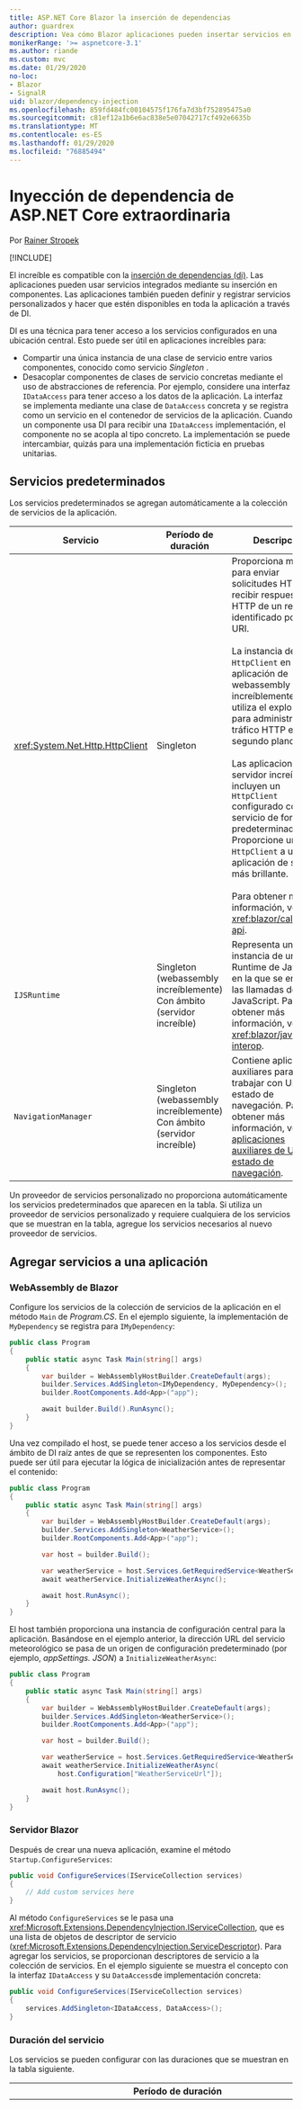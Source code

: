 ```yaml
---
title: ASP.NET Core Blazor la inserción de dependencias
author: guardrex
description: Vea cómo Blazor aplicaciones pueden insertar servicios en los componentes.
monikerRange: '>= aspnetcore-3.1'
ms.author: riande
ms.custom: mvc
ms.date: 01/29/2020
no-loc:
- Blazor
- SignalR
uid: blazor/dependency-injection
ms.openlocfilehash: 859fd484fc00104575f176fa7d3bf752895475a0
ms.sourcegitcommit: c81ef12a1b6e6ac838e5e07042717cf492e6635b
ms.translationtype: MT
ms.contentlocale: es-ES
ms.lasthandoff: 01/29/2020
ms.locfileid: "76885494"
---
```

# <a name="aspnet-core-blazor-dependency-injection"></a>Inyección de dependencia de ASP.NET Core extraordinaria

Por [Rainer Stropek](https://www.timecockpit.com)

[!INCLUDE[](~/includes/blazorwasm-preview-notice.md)]

El increíble es compatible con la [inserción de dependencias (di)](xref:fundamentals/dependency-injection). Las aplicaciones pueden usar servicios integrados mediante su inserción en componentes. Las aplicaciones también pueden definir y registrar servicios personalizados y hacer que estén disponibles en toda la aplicación a través de DI.

DI es una técnica para tener acceso a los servicios configurados en una ubicación central. Esto puede ser útil en aplicaciones increíbles para:

* Compartir una única instancia de una clase de servicio entre varios componentes, conocido como servicio *Singleton* .
* Desacoplar componentes de clases de servicio concretas mediante el uso de abstracciones de referencia. Por ejemplo, considere una interfaz `IDataAccess` para tener acceso a los datos de la aplicación. La interfaz se implementa mediante una clase de `DataAccess` concreta y se registra como un servicio en el contenedor de servicios de la aplicación. Cuando un componente usa DI para recibir una `IDataAccess` implementación, el componente no se acopla al tipo concreto. La implementación se puede intercambiar, quizás para una implementación ficticia en pruebas unitarias.

## <a name="default-services"></a>Servicios predeterminados

Los servicios predeterminados se agregan automáticamente a la colección de servicios de la aplicación.

| Servicio | Período de duración | Descripción |
| ------- | -------- | ----------- |
| <xref:System.Net.Http.HttpClient> | Singleton | Proporciona métodos para enviar solicitudes HTTP y recibir respuestas HTTP de un recurso identificado por un URI.<br><br>La instancia de `HttpClient` en una aplicación de webassembly increíblemente ligera utiliza el explorador para administrar el tráfico HTTP en segundo plano.<br><br>Las aplicaciones de servidor increíbles no incluyen un `HttpClient` configurado como servicio de forma predeterminada. Proporcione una `HttpClient` a una aplicación de servidor más brillante.<br><br>Para obtener más información, vea <xref:blazor/call-web-api>. |
| `IJSRuntime` | Singleton (webassembly increíblemente)<br>Con ámbito (servidor increíble) | Representa una instancia de un Runtime de JavaScript en la que se envían las llamadas de JavaScript. Para obtener más información, vea <xref:blazor/javascript-interop>. |
| `NavigationManager` | Singleton (webassembly increíblemente)<br>Con ámbito (servidor increíble) | Contiene aplicaciones auxiliares para trabajar con URI y el estado de navegación. Para obtener más información, vea [aplicaciones auxiliares de URI y de estado de navegación](xref:blazor/routing#uri-and-navigation-state-helpers). |

Un proveedor de servicios personalizado no proporciona automáticamente los servicios predeterminados que aparecen en la tabla. Si utiliza un proveedor de servicios personalizado y requiere cualquiera de los servicios que se muestran en la tabla, agregue los servicios necesarios al nuevo proveedor de servicios.

## <a name="add-services-to-an-app"></a>Agregar servicios a una aplicación

### <a name="blazor-webassembly"></a>WebAssembly de Blazor

Configure los servicios de la colección de servicios de la aplicación en el método `Main` de *Program.CS*. En el ejemplo siguiente, la implementación de `MyDependency` se registra para `IMyDependency`:

```csharp
public class Program
{
    public static async Task Main(string[] args)
    {
        var builder = WebAssemblyHostBuilder.CreateDefault(args);
        builder.Services.AddSingleton<IMyDependency, MyDependency>();
        builder.RootComponents.Add<App>("app");

        await builder.Build().RunAsync();
    }
}
```

Una vez compilado el host, se puede tener acceso a los servicios desde el ámbito de DI raíz antes de que se representen los componentes. Esto puede ser útil para ejecutar la lógica de inicialización antes de representar el contenido:

```csharp
public class Program
{
    public static async Task Main(string[] args)
    {
        var builder = WebAssemblyHostBuilder.CreateDefault(args);
        builder.Services.AddSingleton<WeatherService>();
        builder.RootComponents.Add<App>("app");

        var host = builder.Build();

        var weatherService = host.Services.GetRequiredService<WeatherService>();
        await weatherService.InitializeWeatherAsync();

        await host.RunAsync();
    }
}
```

El host también proporciona una instancia de configuración central para la aplicación. Basándose en el ejemplo anterior, la dirección URL del servicio meteorológico se pasa de un origen de configuración predeterminado (por ejemplo, *appSettings. JSON*) a `InitializeWeatherAsync`:

```csharp
public class Program
{
    public static async Task Main(string[] args)
    {
        var builder = WebAssemblyHostBuilder.CreateDefault(args);
        builder.Services.AddSingleton<WeatherService>();
        builder.RootComponents.Add<App>("app");

        var host = builder.Build();

        var weatherService = host.Services.GetRequiredService<WeatherService>();
        await weatherService.InitializeWeatherAsync(
            host.Configuration["WeatherServiceUrl"]);

        await host.RunAsync();
    }
}
```

### <a name="blazor-server"></a>Servidor Blazor

Después de crear una nueva aplicación, examine el método `Startup.ConfigureServices`:

```csharp
public void ConfigureServices(IServiceCollection services)
{
    // Add custom services here
}
```

Al método `ConfigureServices` se le pasa una <xref:Microsoft.Extensions.DependencyInjection.IServiceCollection>, que es una lista de objetos de descriptor de servicio (<xref:Microsoft.Extensions.DependencyInjection.ServiceDescriptor>). Para agregar los servicios, se proporcionan descriptores de servicio a la colección de servicios. En el ejemplo siguiente se muestra el concepto con la interfaz `IDataAccess` y su `DataAccess`de implementación concreta:

```csharp
public void ConfigureServices(IServiceCollection services)
{
    services.AddSingleton<IDataAccess, DataAccess>();
}
```

### <a name="service-lifetime"></a>Duración del servicio

Los servicios se pueden configurar con las duraciones que se muestran en la tabla siguiente.

| Período de duración | Descripción |
| -------- | ----------- |
| <xref:Microsoft.Extensions.DependencyInjection.ServiceDescriptor.Scoped*> | Blazor aplicaciones webassembly no tienen actualmente un concepto de ámbitos de DI. los servicios registrados `Scoped`se comportan como `Singleton` Services. Sin embargo, el modelo de hospedaje del servidor de Blazor admite la duración del `Scoped`. En Blazor aplicaciones de servidor, el ámbito de un registro de servicio de ámbito es la *conexión*. Por esta razón, se prefiere el uso de servicios con ámbito para los servicios que deben tener el ámbito del usuario actual, aunque la intención actual sea ejecutar el lado cliente en el explorador. |
| <xref:Microsoft.Extensions.DependencyInjection.ServiceDescriptor.Singleton*> | DI crea una *única instancia* del servicio. Todos los componentes que requieren un servicio `Singleton` reciben una instancia del mismo servicio. |
| <xref:Microsoft.Extensions.DependencyInjection.ServiceDescriptor.Transient*> | Cada vez que un componente obtiene una instancia de un servicio `Transient` del contenedor de servicios, recibe una *nueva instancia* del servicio. |

El sistema DI se basa en el sistema DI en ASP.NET Core. Para obtener más información, vea <xref:fundamentals/dependency-injection>.

## <a name="request-a-service-in-a-component"></a>Solicitar un servicio en un componente

Una vez agregados los servicios a la colección de servicios, inserte los servicios en los componentes mediante el\@Directiva Razor de [inserción](xref:mvc/views/razor#inject) . `@inject` tiene dos parámetros:

* Escriba &ndash; tipo de servicio que se va a insertar.
* Propiedad &ndash; el nombre de la propiedad que recibe la aplicación insertada. La propiedad no requiere la creación manual. El compilador crea la propiedad.

Para obtener más información, vea <xref:mvc/views/dependency-injection>.

Use varias instrucciones `@inject` para insertar distintos servicios.

En el ejemplo siguiente se muestra cómo utilizar `@inject`. El servicio que implementa `Services.IDataAccess` se inserta en el `DataRepository`de propiedades del componente. Observe cómo el código solo usa la abstracción `IDataAccess`:

[!code-razor[](dependency-injection/samples_snapshot/3.x/CustomerList.razor?highlight=2-3,23)]

Internamente, la propiedad generada (`DataRepository`) utiliza el atributo `InjectAttribute`. Normalmente, este atributo no se usa directamente. Si se requiere una clase base para los componentes y las propiedades insertadas también son necesarias para la clase base, agregue manualmente el `InjectAttribute`:

```csharp
public class ComponentBase : IComponent
{
    // DI works even if using the InjectAttribute in a component's base class.
    [Inject]
    protected IDataAccess DataRepository { get; set; }
    ...
}
```

En los componentes derivados de la clase base, no se requiere la Directiva `@inject`. La `InjectAttribute` de la clase base es suficiente:

```razor
@page "/demo"
@inherits ComponentBase

<h1>Demo Component</h1>
```

## <a name="use-di-in-services"></a>Usar DI en servicios

Los servicios complejos pueden requerir servicios adicionales. En el ejemplo anterior, `DataAccess` podría requerir el `HttpClient` servicio predeterminado. `@inject` (o el `InjectAttribute`) no están disponibles para su uso en los servicios de. En su lugar, se debe usar la *inserción de constructores* . Los servicios necesarios se agregan agregando parámetros al constructor del servicio. Cuando DI crea el servicio, reconoce los servicios que requiere en el constructor y los proporciona en consecuencia.

```csharp
public class DataAccess : IDataAccess
{
    // The constructor receives an HttpClient via dependency
    // injection. HttpClient is a default service.
    public DataAccess(HttpClient client)
    {
        ...
    }
}
```

Requisitos previos para la inserción de constructores:

* Debe existir un constructor cuyos argumentos se puedan cumplir con DI. Los parámetros adicionales que no están incluidos en DI se permiten si especifican valores predeterminados.
* El constructor aplicable debe ser *público*.
* Debe existir un constructor aplicable. En caso de ambigüedad, DI produce una excepción.

## <a name="utility-base-component-classes-to-manage-a-di-scope"></a>Clases de componentes base de la utilidad para administrar un ámbito de DI

En ASP.NET Core aplicaciones, el ámbito de los servicios de ámbito suele ser la solicitud actual. Una vez completada la solicitud, el sistema DI elimina todos los servicios de ámbito o transitorios. En Blazor las aplicaciones de servidor, el ámbito de la solicitud dura la duración de la conexión de cliente, lo que puede dar lugar a que los servicios transitorios y de ámbito duren mucho más tiempo del esperado.

Para limitar los servicios a la duración de un componente, puede usar las clases base `OwningComponentBase` y `OwningComponentBase<TService>`. Estas clases base exponen una propiedad `ScopedServices` de tipo `IServiceProvider` que resuelven los servicios cuyo ámbito es la duración del componente. Para crear un componente que herede de una clase base en Razor, use la Directiva `@inherits`.

```razor
@page "/users"
@attribute [Authorize]
@inherits OwningComponentBase<Data.ApplicationDbContext>

<h1>Users (@Service.Users.Count())</h1>
<ul>
    @foreach (var user in Service.Users)
    {
        <li>@user.UserName</li>
    }
</ul>
```

> [!NOTE]
> Los servicios insertados en el componente mediante `@inject` o el `InjectAttribute` no se crean en el ámbito del componente y están vinculados al ámbito de la solicitud.

## <a name="additional-resources"></a>Recursos adicionales

* <xref:fundamentals/dependency-injection>
* <xref:mvc/views/dependency-injection>
